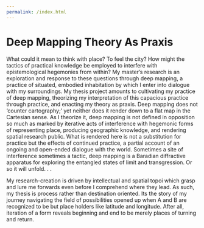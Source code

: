 ```yaml
---
permalink: /index.html
---
```

# Deep Mapping Theory As Praxis

 What could it mean to think with place? To feel the city? How might the tactics of practical knowledge be employed to interfere with epistemological hegemonies from within? My master’s research is an exploration and response to these questions through deep mapping, a practice of situated, embodied inhabitation by which I enter into dialogue with my surroundings. My thesis project amounts to cultivating my practice of deep mapping, theorizing my interpretation of this capacious practice through practice, and enacting my theory as praxis. Deep mapping does not ‘counter cartography;’ yet neither does it render down to a flat map in the Cartesian sense. As I theorize it, deep mapping is not defined in opposition so much as marked by iterative acts of interference with hegemonic forms of representing place, producing geographic knowledge, and rendering spatial research public. What is rendered here is not a substitution for practice but the effects of continued practice, a partial account of an ongoing and open-ended dialogue with the world. Sometimes a site of interference sometimes a tactic, deep mapping is a Baradian diffractive apparatus for exploring the entangled states of limit and transgression. Or so it will unfold. . . 
    
My research-creation is driven by intellectual and spatial topoi which grasp and lure me forwards even before I comprehend where they lead. As such, my thesis is process rather than destination oriented. Its the story of my journey  navigating the field of possibilities opened up when A and B are recognized to be but place holders like latitude and longitude.  After all, iteration of a form reveals beginning and end to be merely places of turning and return.